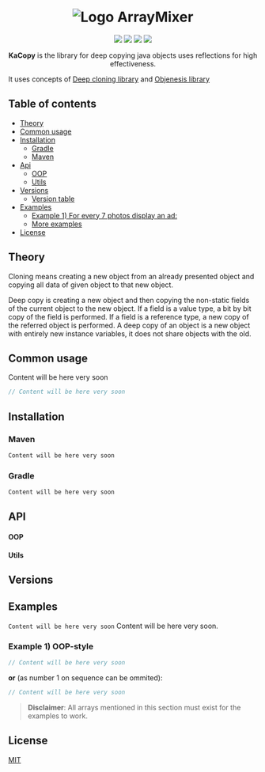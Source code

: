 <h1 align="center">
  <br>
   <img src="https://s8.hostingkartinok.com/uploads/images/2018/03/68b491a97174353014a1f92aaecba400.png" alt="Logo ArrayMixer" title="KaCopy logo" />
  <br>
</h1>
<p align="center">  
<a href="https://www.codacy.com/app/parkito/KaCopy?utm_source=github.com&utm_medium=referral&utm_content=parkito/KaCopy&utm_campaign=badger"><img src="https://api.codacy.com/project/badge/Grade/f57835866b44434eb3676675f86c7b76"></a>
<a href="https://www.codacy.com/app/parkito/KaCopy?utm_source=github.com&utm_medium=referral&utm_content=parkito/KaCopy&utm_campaign=Badge_Coverage"><img src="https://api.codacy.com/project/badge/Coverage/8a941e0f57c047c8a481f4854666b42d"></a>
<a href="https://travis-ci.org/parkito/KaCopy"><img src="https://travis-ci.org/teles/array-mixer.svg?branch=master"></a>
 <a href="https://opensource.org/licenses/MIT"><img src="https://img.shields.io/badge/license-MIT-blue.svg"></a>
</p>

<p align="center">
  <strong>KaCopy</strong> is the library for deep copying java objects uses reflections
  for high effectiveness. </p>
  
  It uses concepts of [Deep cloning library](https://github.com/kostaskougios/cloning) and 
  [Objenesis library](https://github.com/easymock/objenesis)

## Table of contents

  * [Theory](#theory) 
  * [Common usage](#common-usage)
  * [Installation](#installation)
     * [Gradle](#gradle)
     * [Maven](#maven)
  * [Api](#api)
     * [OOP](#aliases)
     * [Utils](#sequence)
  * [Versions](#versions)
     * [Version table](#aliases)
  * [Examples](#examples)
     * [Example 1) For every 7 photos display an ad:](#example-1-for-every-7-photos-display-an-ad)
     * [More examples](#more-examples)
  * [License](#license)

## Theory
Cloning means creating a new object from an already presented object and
copying all data of given object to that new object.

Deep copy is creating a new object and then copying the non-static
fields of the current object to the new object. If a field
is a value type, a bit by bit copy of the field is performed.
If a field is a reference type, a new copy of the referred
object is performed. A deep copy of an object is a new object with
entirely new instance variables, it does not share objects with the old.


## Common usage

Content will be here very soon

```java
// Content will be here very soon
```

## Installation

### Maven

```bash
Content will be here very soon
```

### Gradle

```bash
Content will be here very soon
```

## API

#### OOP


#### Utils


## Versions


## Examples

`Content will be here very soon` Content will be here very soon.

### Example 1) OOP-style

```java
// Content will be here very soon
```
**or** (as number 1 on sequence can be ommited):

```java
// Content will be here very soon
```
> **Disclaimer**: All arrays mentioned in this section must exist for the examples to work.

## License

[MIT](https://github.com/parkito/KaCopy/blob/master/LICENSE)
